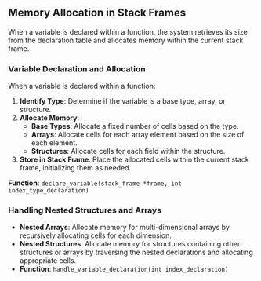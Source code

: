 ## Memory Allocation in Stack Frames

When a variable is declared within a function, the system retrieves its size from the declaration table and allocates memory within the current stack frame.

### Variable Declaration and Allocation

When a variable is declared within a function:

1. **Identify Type**: Determine if the variable is a base type, array, or structure.
2. **Allocate Memory**:
   - **Base Types**: Allocate a fixed number of cells based on the type.
   - **Arrays**: Allocate cells for each array element based on the size of each element.
   - **Structures**: Allocate cells for each field within the structure.
3. **Store in Stack Frame**: Place the allocated cells within the current stack frame, initializing them as needed.

**Function**: `declare_variable(stack_frame *frame, int index_type_declaration)`

### Handling Nested Structures and Arrays

- **Nested Arrays**: Allocate memory for multi-dimensional arrays by recursively allocating cells for each dimension.
- **Nested Structures**: Allocate memory for structures containing other structures or arrays by traversing the nested declarations and allocating appropriate cells.
- **Function**: `handle_variable_declaration(int index_declaration)`
